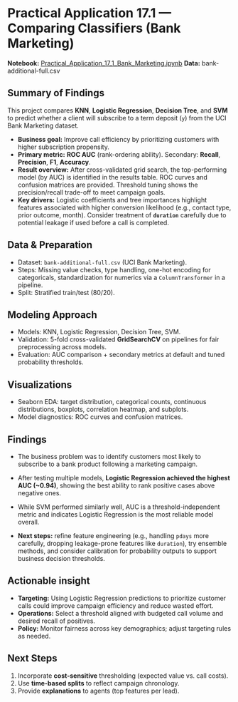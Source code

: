 
# Practical Application 17.1 — Comparing Classifiers (Bank Marketing)

**Notebook:** [Practical_Application_17_1_Bank_Marketing.ipynb](Practical_Application_17_1_Bank_Marketing.ipynb)
**Data:** bank-additional-full.csv

## Summary of Findings
This project compares **KNN**, **Logistic Regression**, **Decision Tree**, and **SVM** to predict whether a client will subscribe to a term deposit (`y`) from the UCI Bank Marketing dataset.

- **Business goal:** Improve call efficiency by prioritizing customers with higher subscription propensity.
- **Primary metric:** **ROC AUC** (rank-ordering ability). Secondary: **Recall**, **Precision**, **F1**, **Accuracy**.
- **Result overview:** After cross-validated grid search, the top-performing model (by AUC) is identified in the results table. ROC curves and confusion matrices are provided. Threshold tuning shows the precision/recall trade-off to meet campaign goals.
- **Key drivers:** Logistic coefficients and tree importances highlight features associated with higher conversion likelihood (e.g., contact type, prior outcome, month). Consider treatment of **`duration`** carefully due to potential leakage if used before a call is completed.

## Data & Preparation
- Dataset: `bank-additional-full.csv` (UCI Bank Marketing).
- Steps: Missing value checks, type handling, one-hot encoding for categoricals, standardization for numerics via a `ColumnTransformer` in a pipeline.
- Split: Stratified train/test (80/20).

## Modeling Approach
- Models: KNN, Logistic Regression, Decision Tree, SVM.
- Validation: 5-fold cross-validated **GridSearchCV** on pipelines for fair preprocessing across models.
- Evaluation: AUC comparison + secondary metrics at default and tuned probability thresholds.

## Visualizations
- Seaborn EDA: target distribution, categorical counts, continuous distributions, boxplots, correlation heatmap, and subplots.
- Model diagnostics: ROC curves and confusion matrices.

## Findings
- The business problem was to identify customers most likely to subscribe to a bank product following a marketing campaign.
- After testing multiple models, **Logistic Regression achieved the highest AUC (~0.94)**, showing the best ability to rank positive cases above negative ones.
- While SVM performed similarly well, AUC is a threshold-independent metric and indicates Logistic Regression is the most reliable model overall.

- **Next steps:** refine feature engineering (e.g., handling `pdays` more carefully, dropping leakage-prone features like `duration`), try ensemble methods, and consider calibration for probability outputs to support business decision thresholds.

## Actionable insight
- **Targeting:** Using Logistic Regression predictions to prioritize customer calls could improve campaign efficiency and reduce wasted effort.
- **Operations:** Select a threshold aligned with budgeted call volume and desired recall of positives.
- **Policy:** Monitor fairness across key demographics; adjust targeting rules as needed.

## Next Steps
1. Incorporate **cost-sensitive** thresholding (expected value vs. call costs).
2. Use **time-based splits** to reflect campaign chronology.
3. Provide **explanations** to agents (top features per lead).

